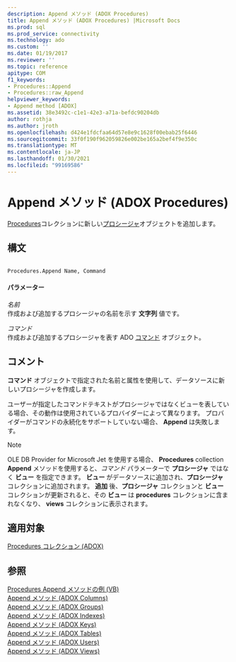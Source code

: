 ```yaml
---
description: Append メソッド (ADOX Procedures)
title: Append メソッド (ADOX Procedures) |Microsoft Docs
ms.prod: sql
ms.prod_service: connectivity
ms.technology: ado
ms.custom: ''
ms.date: 01/19/2017
ms.reviewer: ''
ms.topic: reference
apitype: COM
f1_keywords:
- Procedures::Append
- Procedures::raw_Append
helpviewer_keywords:
- Append method [ADOX]
ms.assetid: 38e3492c-c1e1-42e3-a71a-befdc90204db
author: rothja
ms.author: jroth
ms.openlocfilehash: d424e1fdcfaa64d57e8e9c1628f00ebab25f6446
ms.sourcegitcommit: 33f0f190f962059826e002be165a2bef4f9e350c
ms.translationtype: MT
ms.contentlocale: ja-JP
ms.lasthandoff: 01/30/2021
ms.locfileid: "99169586"
---
```

# <a name="append-method-adox-procedures"></a>Append メソッド (ADOX Procedures)
[Procedures](./procedures-collection-adox.md)コレクションに新しい[プロシージャ](./procedure-object-adox.md)オブジェクトを追加します。  
  
## <a name="syntax"></a>構文  
  
```  
  
Procedures.Append Name, Command  
```  
  
#### <a name="parameters"></a>パラメーター  
 *名前*  
 作成および追加するプロシージャの名前を示す **文字列** 値です。  
  
 *コマンド*  
 作成および追加するプロシージャを表す ADO [コマンド](../ado-api/command-object-ado.md) オブジェクト。  
  
## <a name="remarks"></a>コメント  
 **コマンド** オブジェクトで指定された名前と属性を使用して、データソースに新しいプロシージャを作成します。  
  
 ユーザーが指定したコマンドテキストがプロシージャではなくビューを表している場合、その動作は使用されているプロバイダーによって異なります。 プロバイダーがコマンドの永続化をサポートしていない場合、 **Append** は失敗します。  
  
> [!NOTE]
>  OLE DB Provider for Microsoft Jet を使用する場合、 **Procedures** collection **Append** メソッドを使用すると、*コマンド* パラメーターで **プロシージャ** ではなく **ビュー** を指定できます。 **ビュー** がデータソースに追加され、**プロシージャ** コレクションに追加されます。 **追加** 後、**プロシージャ** コレクションと **ビュー** コレクションが更新されると、その **ビュー** は **procedures** コレクションに含まれなくなり、 **views** コレクションに表示されます。  
  
## <a name="applies-to"></a>適用対象  
 [Procedures コレクション (ADOX)](./procedures-collection-adox.md)  
  
## <a name="see-also"></a>参照  
 [Procedures Append メソッドの例 (VB)](./procedures-append-method-example-vb.md)   
 [Append メソッド (ADOX Columns)](./append-method-adox-columns.md)   
 [Append メソッド (ADOX Groups)](./append-method-adox-groups.md)   
 [Append メソッド (ADOX Indexes)](./append-method-adox-indexes.md)   
 [Append メソッド (ADOX Keys)](./append-method-adox-keys.md)   
 [Append メソッド (ADOX Tables)](./append-method-adox-tables.md)   
 [Append メソッド (ADOX Users)](./append-method-adox-users.md)   
 [Append メソッド (ADOX Views)](./append-method-adox-views.md)